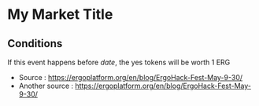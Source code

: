 # My Market Title

## Conditions

If this event happens before *date*, the yes tokens will be worth 1 ERG

- Source : https://ergoplatform.org/en/blog/ErgoHack-Fest-May-9-30/
- Another source : https://ergoplatform.org/en/blog/ErgoHack-Fest-May-9-30/

